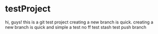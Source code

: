 # testProject
hi, guys! this is a git test project
creating a new branch is quick.
creating a new branch is quick and simple a
test no ff
test stash
test push branch

